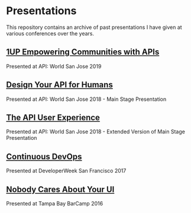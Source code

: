 # Presentations

This repository contains an archive of past presentations I have given at various conferences over the years.

## [1UP Empowering Communities with APIs](https://github.com/goyney/presentations/blob/main/1UP_%20Empowering%20Communities%20with%20APIs.pptx)
Presented at API: World San Jose 2019

## [Design Your API for Humans](https://github.com/goyney/presentations/blob/main/Design%20Your%20API%20for%20Humans.pptx)
Presented at API: World San Jose 2018 - Main Stage Presentation

## [The API User Experience](https://github.com/goyney/presentations/blob/main/The%20API%20User%20Experience.pptx)
Presented at API: World San Jose 2018 - Extended Version of Main Stage Presentation

## [Continuous DevOps](https://github.com/goyney/presentations/blob/main/Continuous%20DevOps.pptx)
Presented at DeveloperWeek San Francisco 2017

## [Nobody Cares About Your UI](https://github.com/goyney/presentations/blob/main/FED%20UP%20-%20Nobody%20Cares%20About%20Your%20UI.pptx)
Presented at Tampa Bay BarCamp 2016
